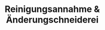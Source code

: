 ---
title: "Reinigungsannahme & Änderungschneiderei"
url: /berlin/reinigungsannahme-und-aenderungschneiderei/
shop: Schneiderei
---